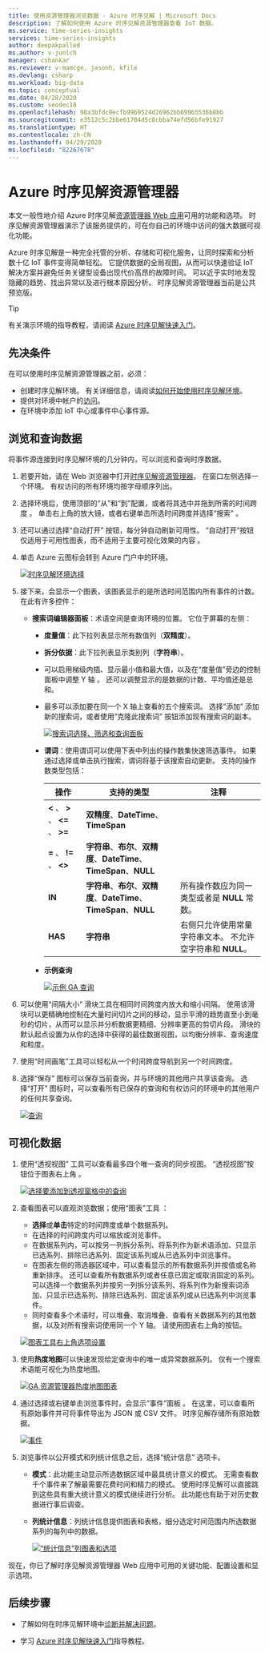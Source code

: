 ```yaml
---
title: 使用资源管理器浏览数据 - Azure 时序见解 | Microsoft Docs
description: 了解如何使用 Azure 时序见解资源管理器查看 IoT 数据。
ms.service: time-series-insights
services: time-series-insights
author: deepakpalled
ms.author: v-junlch
manager: cshankar
ms.reviewer: v-mamcge, jasonh, kfile
ms.devlang: csharp
ms.workload: big-data
ms.topic: conceptual
ms.date: 04/28/2020
ms.custom: seodec18
ms.openlocfilehash: 98a3bfdc0ecfb99b9524d26962bb69965536b8bb
ms.sourcegitcommit: e3512c5c2bbe61704d5c8cbba74efd56bfe91927
ms.translationtype: HT
ms.contentlocale: zh-CN
ms.lasthandoff: 04/29/2020
ms.locfileid: "82267678"
---
```

# <a name="azure-time-series-insights-explorer"></a>Azure 时序见解资源管理器

本文一般性地介绍 Azure 时序见解[资源管理器 Web 应用](https://insights.timeseries.azure.com/)可用的功能和选项。 时序见解资源管理器演示了该服务提供的，可在你自己的环境中访问的强大数据可视化功能。

Azure 时序见解是一种完全托管的分析、存储和可视化服务，让同时探索和分析数十亿 IoT 事件变得简单轻松。 它提供数据的全局视图，从而可以快速验证 IoT 解决方案并避免任务关键型设备出现代价高昂的故障时间。 可以近乎实时地发现隐藏的趋势、找出异常以及进行根本原因分析。 时序见解资源管理器当前是公共预览版。

> [!TIP]
> 有关演示环境的指导教程，请阅读 [Azure 时序见解快速入门](time-series-quickstart.md)。

## <a name="prerequisites"></a>先决条件

在可以使用时序见解资源管理器之前，必须：

- 创建时序见解环境。 有关详细信息，请阅读[如何开始使用时序见解环境](./time-series-insights-get-started.md)。
- 提供对环境中帐户的[访问](time-series-insights-data-access.md)。
- 在环境中添加 IoT 中心或事件中心事件源。

## <a name="explore-and-query-data"></a>浏览和查询数据

将事件源连接到时序见解环境的几分钟内，可以浏览和查询时序数据。

1. 若要开始，请在 Web 浏览器中打开[时序见解资源管理器](https://insights.timeseries.azure.com/)。 在窗口左侧选择一个环境。 有权访问的所有环境均按字母顺序列出。

1. 选择环境后，使用顶部的“从”和“到”配置，或者将其选中并拖到所需的时间跨度   。 单击右上角的放大镜，或者右键单击所选时间跨度并选择“搜索”  。

1. 还可以通过选择“自动打开”  按钮，每分钟自动刷新可用性。 “自动打开”按钮仅适用于可用性图表，而不适用于主要可视化效果的内容  。

1. 单击 Azure 云图标会转到 Azure 门户中的环境。

   [![时序见解环境选择](./media/time-series-insights-explorer/tsi-ga-explorer-environments.png)](./media/time-series-insights-explorer/tsi-ga-explorer-environments.png#lightbox)

1. 接下来，会显示一个图表，该图表显示的是所选时间范围内所有事件的计数。 在此有许多控件：

    - **搜索词编辑器面板**：术语空间是查询环境的位置。 它位于屏幕的左侧：
      - **度量值**：此下拉列表显示所有数值列（**双精度**）。
      - **拆分依据**：此下拉列表显示类别列（**字符串**）。
      - 可以启用梯级内插、显示最小值和最大值，以及在“度量值”旁边的控制面板中调整 Y 轴  。 还可以调整显示的是数据的计数、平均值还是总和。
      - 最多可以添加要在同一个 X 轴上查看的五个搜索词。 选择“添加”  添加新的搜索词，或者使用“克隆此搜索词”  按钮添加现有搜索词的副本。

        [![搜索词选择、筛选和查询面板](./media/time-series-insights-explorer/tsi-ga-explorer-add-or-clone.png)](./media/time-series-insights-explorer/tsi-ga-explorer-add-or-clone.png#lightbox)

      - **谓词**：使用谓词可以使用下表中列出的操作数集快速筛选事件。 如果通过选择或单击执行搜索，谓词将基于该搜索自动更新。 支持的操作数类型包括：

         |操作  |支持的类型  |注释  |
         |---------|---------|---------|
         |**<** 、 **>** 、 **<=** 、 **>=**    |  **双精度**、**DateTime**、**TimeSpan**       |         |
         |**=** 、 **!=** 、 **<>**     | **字符串**、**布尔**、**双精度**、**DateTime**、**TimeSpan**、**NULL**        |         |
         |**IN**     | **字符串**、**布尔**、**双精度**、**DateTime**、**TimeSpan**、**NULL**        |  所有操作数应为同一类型或者是 **NULL** 常数。        |
         |**HAS**     | **字符串**        |  右侧只允许使用常量字符串文本。 不允许空字符串和 **NULL**。       |

      - **示例查询**

         [![示例 GA 查询](./media/time-series-insights-explorer/tsi-ga-example-queries.png)](./media/time-series-insights-explorer/tsi-ga-example-queries.png#lightbox)

1. 可以使用“间隔大小”  滑块工具在相同时间跨度内放大和缩小间隔。 使用该滑块可以更精确地控制在大量时间切片之间的移动，显示平滑的趋势直至小到毫秒的切片，从而可以显示并分析数据更精细、分辨率更高的剪切片段。 滑块的默认起点设置为从你的选择中获得的最佳数据视图，以均衡分辨率、查询速度和粒度。

1. 使用“时间画笔”工具可以轻松从一个时间跨度导航到另一个时间跨度。 

1. 选择“保存”  图标可以保存当前查询，并与环境的其他用户共享该查询。 选择“打开”  图标时，可以查看所有已保存的查询和有权访问的环境中的其他用户的任何共享查询。

   [![查询](./media/time-series-insights-explorer/tsi-ga-explorer-saved-queries.png)](./media/time-series-insights-explorer/tsi-ga-explorer-saved-queries.png#lightbox)

## <a name="visualize-data"></a>可视化数据

1. 使用“透视视图”  工具可以查看最多四个唯一查询的同步视图。 “透视视图”按钮位于图表右上角  。

   [![选择要添加到透视窗格中的查询](./media/time-series-insights-explorer/tsi-ga-explorer-perspective-panes.png)](./media/time-series-insights-explorer/tsi-ga-explorer-perspective-panes.png#lightbox)

1. 查看图表可以直观浏览数据；使用“图表”工具  ：

    - **选择**或**单击**特定的时间跨度或单个数据系列。
    - 在选择的时间跨度内可以缩放或浏览事件。
    - 在数据系列内，可以按另一列拆分系列、将系列作为新术语添加、只显示已选系列、排除已选系列、固定该系列或从已选系列中浏览事件。
    - 在图表左侧的筛选器区域中，可以查看显示的所有数据系列并按值或名称重新排序。 还可以查看所有数据系列或者任意已固定或取消固定的系列。 可以选择一个数据系列并按另一列拆分该系列、将系列作为新搜索词添加、只显示已选系列、排除已选系列、固定该系列或从已选系列中浏览事件。
    - 同时查看多个术语时，可以堆叠、取消堆叠、查看有关数据系列的其他数据，以及对所有搜索词使用同一个 Y 轴。 请使用图表右上角的按钮。

    [![图表工具右上角选项设置](./media/time-series-insights-explorer/tsi-ga-example-chart-options.png)](./media/time-series-insights-explorer/tsi-ga-example-chart-options.png#lightbox)

1. 使用**热度地图**可以快速发现给定查询中的唯一或异常数据系列。 仅有一个搜索术语能可视化为热度地图。

    [![GA 资源管理器热度地图图表](./media/time-series-insights-explorer/tsi-ga-example-heatmap-charting.png)](./media/time-series-insights-explorer/tsi-ga-example-heatmap-charting.png#lightbox)

1. 通过选择或右键单击浏览事件时，会显示“事件”面板  。 在这里，可以查看所有原始事件并可将事件导出为 JSON 或 CSV 文件。 时序见解存储所有原始数据。

    [![事件](./media/time-series-insights-explorer/tsi-ga-explorer-events-panel.png)](./media/time-series-insights-explorer/tsi-ga-explorer-events-panel.png#lightbox)

1. 浏览事件以公开模式和列统计信息之后，选择“统计信息”  选项卡。

    - **模式**：此功能主动显示所选数据区域中最具统计意义的模式。 无需查看数千个事件来了解最需要花费时间和精力的模式。 使用时序见解可以直接跳到这些具有重大统计意义的模式继续进行分析。 此功能也有助于对历史数据进行事后调查。
    - **列统计信息**：列统计信息提供图表和表格，细分选定时间范围内所选数据系列的每列中的数据。

      [![“统计信息”列图表和选项](./media/time-series-insights-explorer/tsi-ga-explorer-stat-column.png)](./media/time-series-insights-explorer/tsi-ga-explorer-stat-column.png#lightbox)

现在，你已了解时序见解资源管理器 Web 应用中可用的关键功能、配置设置和显示选项。

## <a name="next-steps"></a>后续步骤

- 了解如何在时序见解环境中[诊断并解决问题](time-series-insights-diagnose-and-solve-problems.md)。

- 学习 [Azure 时序见解快速入门](time-series-quickstart.md)指导教程。

